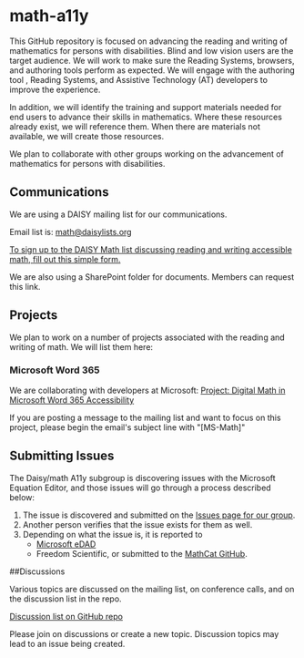 # math-a11y

This GitHub repository is focused on advancing the reading and writing of mathematics for persons with disabilities. Blind and low vision users are the target audience. We will work to make sure the Reading Systems, browsers, and authoring tools 
perform as expected. We will engage with the authoring tool , Reading Systems, and Assistive Technology (AT) developers to improve the experience.

In addition, we will identify the training and support materials needed for end users to advance their skills in mathematics. Where these resources already exist, we will reference them. When there are materials not available, we will create those resources.

We plan to collaborate with other groups working on the advancement of mathematics for persons with disabilities.

## Communications

We are using a DAISY mailing list for our communications.

Email list is: <math@daisylists.org>

[To sign up to the DAISY Math list discussing reading and writing accessible math, fill out this simple form.](https://daisylists.org/postorius/lists/math.daisylists.org/)

We are also using a SharePoint folder for documents. Members can request this link.

## Projects

We plan to work on a number of projects associated with the reading and writing of math. We will list them here:

### Microsoft Word 365

We are collaborating with developers at Microsoft: [Project: Digital Math in Microsoft Word 365 Accessibility](https://daisy.github.io/math-a11y/docs/ms-math/)

If you are posting a message to the mailing list and want to focus on this project, please begin the email's subject line with "[MS-Math]"

## Submitting Issues

The Daisy/math A11y subgroup is discovering issues with the Microsoft Equation Editor, and those issues will go through a process described below:

1. The issue is discovered and submitted on the [Issues page for our group](https://github.com/daisy/math-a11y/issues).
2. Another person verifies that the issue exists for them as well.
3. Depending on what the issue is, it is reported to 
   - [Microsoft eDAD](https://support.microsoft.com/en-us/accessibility/enterprise-answer-desk)  
   - Freedom Scientific, or submitted to the [MathCat GitHub](https://github.com/NSoiffer/MathCAT).

##Discussions

Various topics are discussed on the mailing list, on conference calls, and on the discussion list in the repo.

[Discussion list on GitHub repo](https://github.com/daisy/math-a11y/discussions)

Please join on discussions or create a new topic. Discussion topics may lead to an issue being created.
